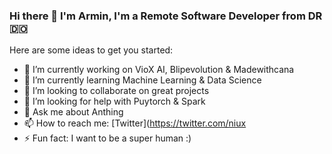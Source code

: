 ### Hi there 👋 I'm Armin, I'm a Remote Software Developer from DR 🇩🇴


Here are some ideas to get you started:

- 🔭 I’m currently working on VioX AI, Blipevolution & Madewithcana
- 🌱 I’m currently learning Machine Learning & Data Science
- 👯 I’m looking to collaborate on great projects
- 🤔 I’m looking for help with Puytorch & Spark
- 💬 Ask me about Anthing 
- 📫 How to reach me: [Twitter](https://twitter.com/niux
- ⚡ Fun fact: I want to be a super human :)

